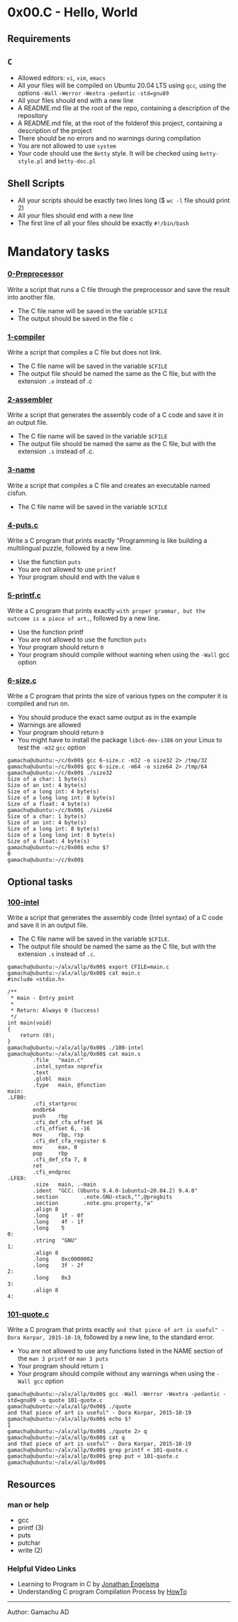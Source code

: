 # 0x00.C - Hello, World


## Requirements

## `C`
- Allowed editors: `vi`, `vim`, `emacs`
- All your files will be compiled on Ubuntu 20.04 LTS using `gcc`, using the options `-Wall` `-Werror` `-Wextra` `-pedantic` `-std=gnu89`
- All your files should end with a new line
- A README.md file at the root of the repo, containing a description of the repository
- A README.md file, at the root of the folderof this project, containing a description of the project
- There should be no errors and no warnings during compilation
- You are not allowed to use `system`
- Your code should use the `Betty` style. It will be checked using `betty-style.pl` and `betty-doc.pl`

## Shell Scripts
- All your scripts should be exactly two lines long ($ `wc -l` file should print 2)
- All your files should end with a new line
- The first line of all your files should be exactly `#!/bin/bash`




# Mandatory tasks

### [0-Preprocessor](./0-preprocessor)

Write a script that runs a C file through the preprocessor and save the result into another file.

- The C file name will be saved in the variable `$CFILE`
- The output should be saved in the file `c`

### [1-compiler](./1-compiler)

Write a script that compiles a C file but does not link.

- The C file name will be saved in the variable `$CFILE`
- The output file should be named the same as the C file, but with the extension `.o` instead of .c

### [2-assembler](./2-assembler)

Write a script that generates the assembly code of a C code and save it in an output file.

- The C file name will be saved in the variable `$CFILE`
- The output file should be named the same as the C file, but with the extension `.s` instead of .c.

### [3-name](./3-name)

Write a script that compiles a C file and creates an executable named cisfun.

- The C file name will be saved in the variable `$CFILE`

### [4-puts.c](./4-puts.c)

Write a C program that prints exactly "Programming is like building a multilingual puzzle, followed by a new line.

- Use the function `puts`
- You are not allowed to use `printf`
- Your program should end with the value `0`

### [5-printf.c](./5-printf.c)

Write a C program that prints exactly `with proper grammar, but the outcome is a piece of art,`, followed by a new line.

- Use the function printf
- You are not allowed to use the function `puts`
- Your program should return `0`
- Your program should compile without warning when using the `-Wall` gcc option

### [6-size.c](./6-size.c)

Write a C program that prints the size of various types on the computer it is compiled and run on.

- You should produce the exact same output as in the example
- Warnings are allowed
- Your program should return `0`
- You might have to install the package `libc6-dev-i386` on your Linux to test the `-m32` `gcc` option

```
gamachu@ubuntu:~/c/0x00$ gcc 6-size.c -m32 -o size32 2> /tmp/32
gamachu@ubuntu:~/c/0x00$ gcc 6-size.c -m64 -o size64 2> /tmp/64
gamachu@ubuntu:~/c/0x00$ ./size32
Size of a char: 1 byte(s)
Size of an int: 4 byte(s)
Size of a long int: 4 byte(s)
Size of a long long int: 8 byte(s)
Size of a float: 4 byte(s)
gamachu@ubuntu:~/c/0x00$ ./size64
Size of a char: 1 byte(s)
Size of an int: 4 byte(s)
Size of a long int: 8 byte(s)
Size of a long long int: 8 byte(s)
Size of a float: 4 byte(s)
gamachu@ubuntu:~/c/0x00$ echo $?
0
gamachu@ubuntu:~/c/0x00$ 
```

## Optional tasks

### [100-intel](./100-intel)

Write a script that generates the assembly code (Intel syntax) of a C code and save it in an output file.

- The C file name will be saved in the variable `$CFILE`.
- The output file should be named the same as the C file, but with the extension `.s` instead of `.c`.

```
gamachu@ubuntu:~/alx/allp/0x00$ export CFILE=main.c
gamachu@ubuntu:~/alx/allp/0x00$ cat main.c
#include <stdio.h>

/**
 * main - Entry point
 *
 * Return: Always 0 (Success)
 */
int main(void)
{
    return (0);
}
gamachu@ubuntu:~/alx/allp/0x00$ ./100-intel 
gamachu@ubuntu:~/alx/allp/0x00$ cat main.s
        .file   "main.c"
        .intel_syntax noprefix
        .text
        .globl  main
        .type   main, @function
main:
.LFB0:
        .cfi_startproc
        endbr64
        push    rbp
        .cfi_def_cfa_offset 16
        .cfi_offset 6, -16
        mov     rbp, rsp
        .cfi_def_cfa_register 6
        mov     eax, 0
        pop     rbp
        .cfi_def_cfa 7, 8
        ret
        .cfi_endproc
.LFE0:
        .size   main, .-main
        .ident  "GCC: (Ubuntu 9.4.0-1ubuntu1~20.04.2) 9.4.0"
        .section        .note.GNU-stack,"",@progbits
        .section        .note.gnu.property,"a"
        .align 8
        .long    1f - 0f
        .long    4f - 1f
        .long    5
0:
        .string  "GNU"
1:
        .align 8
        .long    0xc0000002
        .long    3f - 2f
2:
        .long    0x3
3:
        .align 8
4:
```

### [101-quote.c](./101-quote.c)

Write a C program that prints exactly `and that piece of art is useful" - Dora Korpar, 2015-10-19`, followed by a new line, to the standard error.

- You are not allowed to use any functions listed in the NAME section of the `man 3 printf` or `man 3 puts`
- Your program should return `1`
- Your program should compile without any warnings when using the `-Wall gcc` option

```
gamachu@ubuntu:~/alx/allp/0x00$ gcc -Wall -Werror -Wextra -pedantic -std=gnu89 -o quote 101-quote.c
gamachu@ubuntu:~/alx/allp/0x00$ ./quote
and that piece of art is useful" - Dora Korpar, 2015-10-19
gamachu@ubuntu:~/alx/allp/0x00$ echo $?
1
gamachu@ubuntu:~/alx/allp/0x00$ ./quote 2> q
gamachu@ubuntu:~/alx/allp/0x00$ cat q
and that piece of art is useful" - Dora Korpar, 2015-10-19
gamachu@ubuntu:~/alx/allp/0x00$ grep printf < 101-quote.c
gamachu@ubuntu:~/alx/allp/0x00$ grep put < 101-quote.c
gamachu@ubuntu:~/alx/allp/0x00$ 
```

## Resources

### man or help
+ gcc
+ printf (3)
+ puts
+ putchar
+ write (2)


### Helpful Video Links
+ Learning to Program in C by [Jonathan Engelsma](https://www.youtube.com/playlist?list=PLkB3phqR3X40reMCBYSoNUPbDvM4kybMs)
+ Understanding C program Compilation Process by [HowTo](https://www.youtube.com/watch?v=VDslRumKvRA)

--------------------------------------------

Author: Gamachu AD
